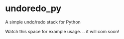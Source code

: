 # undoredo_py
A simple undo/redo stack for Python

Watch this space for example usage.
.. it will com soon!
